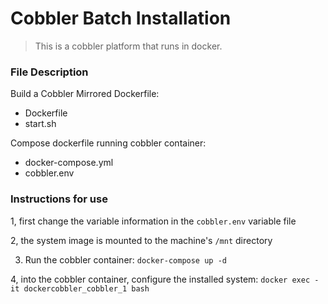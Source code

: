 
# Cobbler Batch Installation

> This is a cobbler platform that runs in docker.

### File Description

Build a Cobbler Mirrored Dockerfile:

- Dockerfile
- start.sh

Compose dockerfile running cobbler container:

- docker-compose.yml
- cobbler.env

### Instructions for use

1, first change the variable information in the `cobbler.env` variable file

2, the system image is mounted to the machine's `/mnt` directory

3. Run the cobbler container: `docker-compose up -d`

4, into the cobbler container, configure the installed system: `docker exec -it dockercobbler_cobbler_1 bash`
